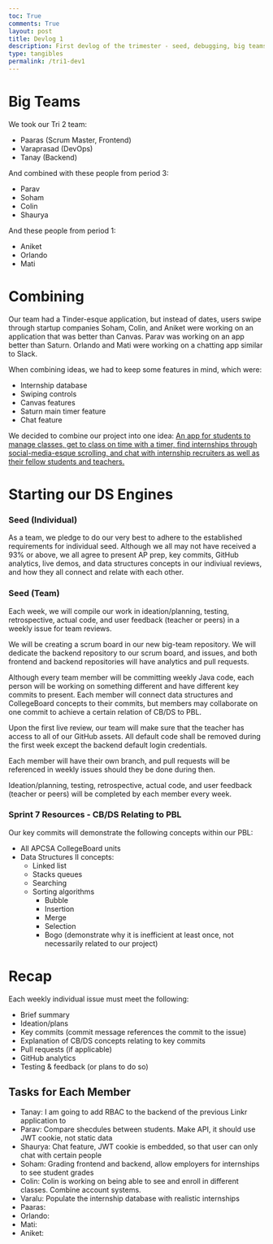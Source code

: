 ```yaml
---
toc: True
comments: True
layout: post
title: Devlog 1
description: First devlog of the trimester - seed, debugging, big teams
type: tangibles
permalink: /tri1-dev1
---
```


# Big Teams

We took our Tri 2 team:
- Paaras (Scrum Master, Frontend)
- Varaprasad (DevOps)
- Tanay (Backend)

And combined with these people from period 3:
- Parav
- Soham
- Colin
- Shaurya

And these people from period 1:
- Aniket
- Orlando
- Mati

# Combining

Our team had a Tinder-esque application, but instead of dates, users swipe through startup companies Soham, Colin, and Aniket were working on an application that was better than Canvas. Parav was working on an app better than Saturn. Orlando and Mati were working on a chatting app similar to Slack.

When combining ideas, we had to keep some features in mind, which were:
- Internship database
- Swiping controls
- Canvas features
- Saturn main timer feature
- Chat feature

We decided to combine our project into one idea: <u>An app for students to manage classes, get to class on time with a timer, find internships through social-media-esque scrolling, and chat with internship recruiters as well as their fellow students and teachers.</u>

# Starting our DS Engines

### Seed (Individual)

As a team, we pledge to do our very best to adhere to the established requirements for individual seed. Although we all may not have received a 93% or above, we all agree to present AP prep, key commits, GitHub analytics, live demos, and data structures concepts in our indiviual reviews, and how they all connect and relate with each other. 

### Seed (Team)

Each week, we will compile our work in ideation/planning, testing, retrospective, actual code, and user feedback (teacher or peers) in a weekly issue for team reviews. 

We will be creating a scrum board in our new big-team repository. We will dedicate the backend repository to our scrum board, and issues, and both frontend and backend repositories will have analytics and pull requests.

Although every team member will be committing weekly Java code, each person will be working on something different and have different key commits to present. Each member will connect data structures and CollegeBoard concepts to their commits, but members may collaborate on one commit to achieve a certain relation of CB/DS to PBL.

Upon the first live review, our team will make sure that the teacher has access to all of our GitHub assets. All default code shall be removed during the first week except the backend default login credentials. 

Each member will have their own branch, and pull requests will be referenced in weekly issues should they be done during then.

Ideation/planning, testing, retrospective, actual code, and user feedback (teacher or peers) will be completed by each member every week.

### Sprint 7 Resources - CB/DS Relating to PBL

Our key commits will demonstrate the following concepts within our PBL:

- All APCSA CollegeBoard units
- Data Structures II concepts:
    - Linked list
    - Stacks queues
    - Searching
    - Sorting algorithms
        - Bubble
        - Insertion
        - Merge
        - Selection
        - Bogo (demonstrate why it is inefficient at least once, not necessarily related to our project)

# Recap

Each weekly individual issue must meet the following:

- Brief summary
- Ideation/plans
- Key commits (commit message references the commit to the issue)
- Explanation of CB/DS concepts relating to key commits
- Pull requests (if applicable)
- GitHub analytics
- Testing & feedback (or plans to do so)

## Tasks for Each Member

- Tanay: I am going to add RBAC to the backend of the previous Linkr application to 
- Parav: Compare shecdules between students. Make API, it should use JWT cookie, not static data
- Shaurya: Chat feature, JWT cookie is embedded, so that user can only chat with certain people
- Soham: Grading frontend and backend, allow employers for internships to see student grades
- Colin: Colin is working on being able to see and enroll in different classes. Combine account systems.
- Varalu: Populate the internship database with realistic internships
- Paaras: 
- Orlando:  
- Mati: 
- Aniket: 